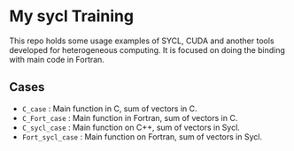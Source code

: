 # My sycl Training

This repo holds some usage examples of SYCL, CUDA and another
tools developed for heterogeneous computing. It is focused on
doing the binding with main code in Fortran.

## Cases
- `C_case` : Main function in C, sum of vectors in C.
- `C_Fort_case` : Main function in Fortran, sum of vectors in C.
- `C_sycl_case` : Main function on C++, sum of vectors in Sycl.
- `Fort_sycl_case` : Main function on Fortran, sum of vectors in Sycl.
